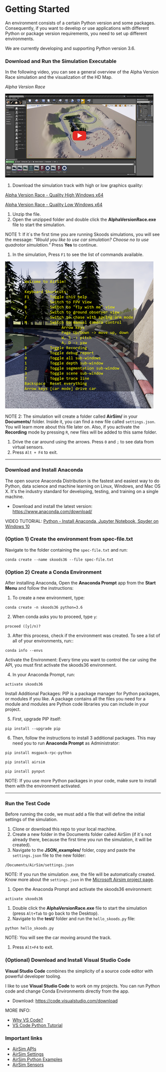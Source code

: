 # Getting Started

An environment consists of a certain Python version and some packages. Consequently, if you want to develop or use applications with different Python or package version requirements, you need to set up different environments.

We are currently developing and supporting Python version 3.6.

### Download and Run the Simulation Executable

In the following video, you can see a general overview of the Alpha Version Race simulation and the visualization of the HD Map.

*Alpha Version Race*

[![Skoods: The Goodwood Festival Of Speed](images/AlphaVersionCompetition.png)](https://youtu.be/oDBrac6QwOs)

1. Download the simulation track with high or low graphics quality:

[Alpha Version Race - Quality High Windows x64](https://docs.zoho.com/file/akrkjad2edbb1f75442fcb42c4a1ba433ff4d)

[Alpha Version Race - Quality Low Windows x64](https://docs.zoho.com/file/akrkj28babf6ff5234fbb9c1df1d018371ed8)

1. Unzip the file.
2. Open the unzipped folder and double click the **AlphaVersionRace.exe** file to start the simulation.

NOTE 1: If it´s the first time you are running Skoods simulations, you will see the message: *"Would you like to use car simulation? Choose no to use quadrotor simulation."* Press **Yes** to continue.

1. In the simulation, Press `F1` to see the list of commands available.

![Simulation Commands](images/f1-commands.png)

NOTE 2: The simulation will create a folder called **AirSim/** in your **Documents/** folder. Inside it, you can find a new file called `settings.json`. You will learn more about this file later on. Also, if you activate the **Recording** mode by pressing `R`, new files will be added to this same folder.

1. Drive the car around using the arrows. Press `0` and `;` to see data from virtual sensors.
2. Press `Alt + F4` to exit.

------

### Download and Install Anaconda

The open source Anaconda Distribution is the fastest and easiest way to do Python, data science and machine learning on Linux, Windows, and Mac OS X. It's the industry standard for developing, testing, and training on a single machine.

- Download and install the latest version: https://www.anaconda.com/download/

VIDEO TUTORIAL: [Python - Install Anaconda, Jupyter Notebook, Spyder on Windows 10](https://www.youtube.com/watch?v=Q0jGAZAdZqM)

### (Option 1) Create the environment from spec-file.txt

Navigate to the folder containing the `spec-file.txt` and run:

```
conda create --name skoods36 --file spec-file.txt
```

### (Option 2) Create a Conda Environment

After installing Anaconda, Open the **Anaconda Prompt** app from the **Start Menu** and follow the instructions:

1. To create a new environment, type:

```comm
conda create -n skoods36 python=3.6
```

2. When conda asks you to proceed, type `y`:

```
proceed ([y]/n)?
```

3. After this process, check if the environment was created. To see a list of all of your environments, run::

```
conda info --envs
```

Activate the Environment: Every time you want to control the car using the API, you must first activate the skoods36 environment.

4. In your Anaconda Prompt, run:

```
activate skoods36
```

Install Additional Packages: PIP is a package manager for Python packages, or modules if you like. A package contains all the files you need for a module and modules are Python code libraries you can include in your project.

5. First, upgrade PIP itself:

```
pip install --upgrade pip
```

6. Then, follow the instructions to install 3 additional packages. This may need you to run **Anaconda Prompt** as Administrator:

```
pip install msgpack-rpc-python
```

```
pip install airsim
```

```
pip install pynput
```

NOTE: If you use more Python packages in your code, make sure to install them with the environment activated.

------

### Run the Test Code

Before running the code, we must add a file that will define the initial settings of the simulation.

1. Clone or download this repo to your local machine.
2. Create a new folder in the Documents folder called AirSim (if it´s not already there, because the first time you run the simulation, it will be created).
3. Navigate to the **JSON_examples/** folder, copy and paste the `settings.json` file to the new folder:

```
/Documents/AirSim/settings.json
```

NOTE: If you run the simulation .exe, the file will be automatically created. Know more about the `settings.json` in the [Microsoft Airsim project page](https://github.com/Microsoft/AirSim/blob/master/docs/settings.md).

1. Open the Anaconda Prompt and activate the skoods36 environment:

```
activate skoods36
```

1. Double click the **AlphaVersionRace.exe** file to start the simulation (press `Alt+Tab` to go back to the Desktop).
2. Navigate to the **test/** folder and run the `hello_skoods.py` file:

```
python hello_skoods.py
```

NOTE: You will see the car moving around the track.

1. Press `Alt+F4` to exit.

### (Optional) Download and Install Visual Studio Code

**Visual Studio Code** combines the simplicity of a source code editor with powerful developer tooling.

I like to use **Visual Studio Code** to work on my projects. You can run Python code and change Conda Environments directly from the app.

- Download: https://code.visualstudio.com/download

MORE INFO:

- [Why VS Code?](https://code.visualstudio.com/docs/editor/whyvscode)
- [VS Code Python Tutorial](https://code.visualstudio.com/docs/python/python-tutorial)

### Important links

- [AirSim APIs](https://github.com/Microsoft/AirSim/blob/master/docs/apis.md)
- [AirSim Settings](https://github.com/Microsoft/AirSim/blob/master/docs/settings.md)
- [AirSim Python Examples](https://github.com/Microsoft/AirSim/tree/master/PythonClient/car)
- [AirSim Sensors](https://github.com/Microsoft/AirSim/blob/master/docs/sensors.md)

